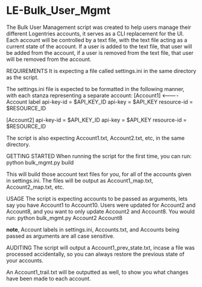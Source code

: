 # LE-Bulk_User_Mgmt

The Bulk User Management script was created to help users manage their different Logentries accounts, it serves as a CLI replacement for the UI. Each account will be controlled by a text file, with the text file acting as a current state of the account. If a user is added to the text file, that user will be added from the account, if a user is removed from the text file, that user will be removed from the account.

REQUIREMENTS
It is expecting a file called settings.ini in the same directory as the script.

The settings.ini file is expected to be formatted in the following manner, with each stanza representing a separate account:
[Account1]   <---- Account label
api-key-id = $API_KEY_ID
api-key = $API_KEY
resource-id = $RESOURCE_ID

[Account2]
api-key-id = $API_KEY_ID
api-key = $API_KEY
resource-id = $RESOURCE_ID

The script is also expecting Account1.txt, Account2.txt, etc, in the same directory.

GETTING STARTED
When running the script for the first time, you can run:
python bulk_mgmt.py build

This will build those account text files for you, for all of the accounts given in settings.ini.
The files will be output as Account1_map.txt, Account2_map.txt, etc.

USAGE
The script is expecting accounts to be passed as arguments, lets say you have Account1 to Account10. Users were updated for Account2 and Account8, and you want to only update Account2 and Account8. 
You would run:
python bulk_mgmt.py Account2 Account8

**note**, Account labels in settings.ini, Accounts.txt, and Accounts being passed as arguments are all case sensitive.

AUDITING
The script will output a Account1_prev_state.txt, incase a file was processed accidentally, so you can always restore the previous state of your accounts.

An Account1_trail.txt will be outputted as well, to show you what changes have been made to each account.
